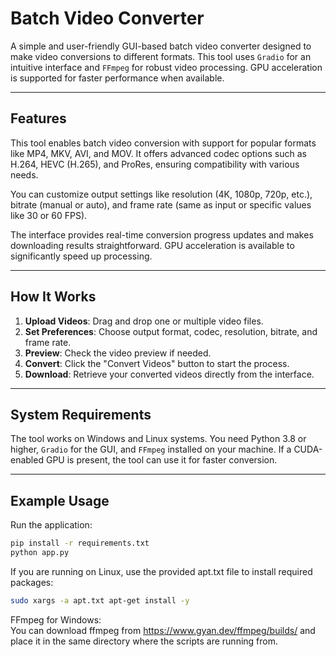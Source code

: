 # Batch Video Converter

A simple and user-friendly GUI-based batch video converter designed to make video conversions to different formats. This tool uses `Gradio` for an intuitive interface and `FFmpeg` for robust video processing. GPU acceleration is supported for faster performance when available.

---

## Features

This tool enables batch video conversion with support for popular formats like MP4, MKV, AVI, and MOV. It offers advanced codec options such as H.264, HEVC (H.265), and ProRes, ensuring compatibility with various needs.  

You can customize output settings like resolution (4K, 1080p, 720p, etc.), bitrate (manual or auto), and frame rate (same as input or specific values like 30 or 60 FPS). 

The interface provides real-time conversion progress updates and makes downloading results straightforward. GPU acceleration is available to significantly speed up processing.

---

## How It Works

1. **Upload Videos**: Drag and drop one or multiple video files.
2. **Set Preferences**: Choose output format, codec, resolution, bitrate, and frame rate.
3. **Preview**: Check the video preview if needed.
4. **Convert**: Click the "Convert Videos" button to start the process.
5. **Download**: Retrieve your converted videos directly from the interface.

---

## System Requirements

The tool works on Windows and Linux systems. You need Python 3.8 or higher, `Gradio` for the GUI, and `FFmpeg` installed on your machine. If a CUDA-enabled GPU is present, the tool can use it for faster conversion.

---

## Example Usage

Run the application:
```bash
pip install -r requirements.txt
python app.py
```

If you are running on Linux, use the provided apt.txt file to install required packages:
```bash
sudo xargs -a apt.txt apt-get install -y
```

FFmpeg for Windows:   
You can download ffmpeg from https://www.gyan.dev/ffmpeg/builds/ and place it in the same directory where the scripts are running from.

